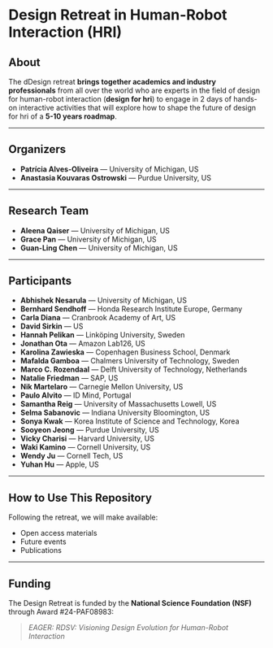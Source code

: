 # Design Retreat in Human-Robot Interaction (HRI)

## About

The dDesign retreat **brings together academics and industry professionals** from  all over the world who are experts in the field of design for human-robot interaction (**design for hri**) to engage in 2 days of hands-on interactive activities that will explore how to shape the future of design for hri of a **5-10 years roadmap**.

---

## Organizers

- **Patrícia Alves-Oliveira** — University of Michigan, US  
- **Anastasia Kouvaras Ostrowski** — Purdue University, US

---

## Research Team

- **Aleena Qaiser** — University of Michigan, US
- **Grace Pan** — University of Michigan, US
- **Guan-Ling Chen** — University of Michigan, US

---

## Participants

- **Abhishek Nesarula** — University of Michigan, US
- **Bernhard Sendhoff** — Honda Research Institute Europe, Germany
- **Carla Diana** — Cranbrook Academy of Art, US
- **David Sirkin** — US
- **Hannah Pelikan** — Linköping University, Sweden
- **Jonathan Ota** — Amazon Lab126, US
- **Karolina Zawieska** — Copenhagen Business School, Denmark
- **Mafalda Gamboa** — Chalmers University of Technology, Sweden
- **Marco C. Rozendaal** — Delft University of Technology, Netherlands
- **Natalie Friedman** — SAP, US
- **Nik Martelaro** — Carnegie Mellon University, US
- **Paulo Alvito** — ID Mind, Portugal
- **Samantha Reig** — University of Massachusetts Lowell, US
- **Selma Sabanovic** — Indiana University Bloomington, US
- **Sonya Kwak** — Korea Institute of Science and Technology, Korea
- **Sooyeon Jeong** — Purdue University, US
- **Vicky Charisi** — Harvard University, US
- **Waki Kamino** — Cornell University, US
- **Wendy Ju** — Cornell Tech, US
- **Yuhan Hu** — Apple, US

---

## How to Use This Repository

Following the retreat, we will make available:

- Open access materials
- Future events
- Publications

---

## Funding

The Design Retreat is funded by the **National Science Foundation (NSF)** through Award #24-PAF08983:  
> *EAGER: RDSV: Visioning Design Evolution for Human-Robot Interaction*
